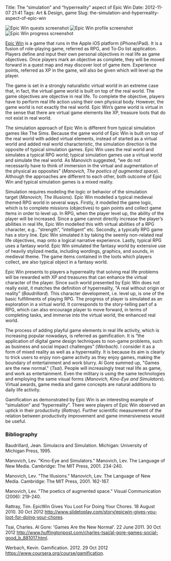 Title: The “simulation” and “hyperreality” aspect of Epic Win
Date: 2012-11-07 21:41
Tags: Art &amp; Design, game
Slug: the-simulation-and-hyperreality-aspect-of-epic-win

![Epic Win quests screenshot](/files/2012/epicwin1.jpeg) ![Epic Win profile screenshot](/files/2012/epicwin2.jpeg) ![Epic Win progress screenshot](/files/2012/epicwin13.jpeg)

[Epic Win](http://www.rexbox.co.uk/epicwin/) is a game that runs in the Apple iOS platform
(iPhone/iPad). It is a fusion of role-playing game, referred as RPG, and
To-Do list application. Players define and input their own personal
objectives in real life as game objectives. Once players mark an
objective as complete, they will be moved forward in a quest map and may
discover loot of game item. Experience points, referred as XP in the
game, will also be given which will level up the player.

The game is set in a strongly naturalistic virtual world in an extreme
case that, in fact, the virtual game world is built on top of the real
world. The game objectives are objective in real life. To complete the
objective, players have to perform real life action using their own
physical body. However, the game world is not exactly the real world.
Epic Win’s game world is virtual in the sense that there are virtual
game elements like XP, treasure loots that do not exist in real world.

The simulation approach of Epic Win is different from typical simulation
games like The Sims. Because the game world of Epic Win is built on top
of the real world with added virtual elements, instead of started as a
virtual world and added real world characteristic, the simulation
direction is the opposite of typical simulation games. Epic Win uses the
real world and simulates a typical RPG world; typical simulation games
use a virtual world and simulate the real world. As Manovich suggested,
“we do not necessarily have to think of immersion in the virtual and
augmentation of the physical as
opposites” (<cite title="Manovich, Lev. &quot;The poetics of augmented space.&quot; Visual Communication (2006): 219-240.">Manovich,
The poetics of augmented space</cite>). Although the approaches are
different to each other, both outcome of Epic Win and typical simulation
games is a mixed reality.

Simulation requires modeling the logic or behavior of the simulation
target (<cite title="Manovich, Lev. &quot;The Illusions.&quot; Manovich, Lev. The Language of New Media. Cambridge: The MIT Press, 2001. 162-167.">Manovich,
The Illusions</cite>). Epic Win modelled a typical medieval themed RPG
world in several ways. Firstly, it modelled the game logic, which is to
complete missions (objectives) to gain points and collect game items in
order to level up. In RPG, when the player level up, the ability of the
player will be increased. Since a game cannot directly increase the
player’s abilities in real life, Epic Win modelled this with virtual
abilities of a RPG character, e.g.. “strength”, “intelligent” etc.
Secondly, a typically RPG game has a story line. Epic Win simulated it
by taking the seemly non-related real life objectives, map onto a
logical narrative experience. Lastly, typical RPG uses a fantasy world.
Epic Win simulated the fantasy world by extensive use of heavily
stylized media, including wordings, graphics, and sounds, in medieval
theme. The game items contained in the loots which players collect, are
also typical object in a fantasy world.

Epic Win presents to players a hyperreality that solving real life
problems will be rewarded with XP and treasures that can enhance the
virtual character of the player. Since such world presented by Epic Win
does not really exist, it matches the definition of hyperreality, "A
real without origin or
reality" (<cite title="Baudrillard, Jean. Simulacra and Simulation. Michigan: University of Michigan Press, 1995.">Baudrillard</cite>).
This character development, i.e. level up, is one of the basic
fulfillments of playing RPG. The progress of player is simulated as an
exploration in a virtual world. It corresponds to the story-telling part
of a RPG, which can also encourage player to move forward, in terms of
completing tasks, and immerse into the virtual world, the enhanced real
world.

The process of adding playful game elements in real life activity, which
is increasing popular nowadays, is referred as gamification. It is “the
application of digital game design techniques to non-game problems, such
as business and social impact
challenges” (<cite title="Werbach, Kevin. Gamification. 2012. 29 Oct 2012 &lt;https://www.coursera.org/course/gamification&gt;.">Werbach</cite>).
I consider it as a form of mixed reality as well as a hyperreality. It
is because its aim is clearly to trick users to enjoy non-game activity
as they enjoy games, making the boundary of entertainment and work
blurry. Al Gore summed up, "Games are the new
normal." (<cite title="Tsai, Charles. Al Gore: 'Games Are the New Normal'. 22 June 2011. 30 Oct 2012 &lt;http://www.huffingtonpost.com/charles-tsai/al-gore-games-social-good_b_881017.html&gt;.">Tsai</cite>).
People will increasingly treat real life as game, and work as
entertainment. Even the military is using the same technologies and
employing the same visual
forms (<cite title="Manovich, Lev. &quot;Kino-Eye and Simulators.&quot; Manovich, Lev. The Language of New Media. Cambridge: The MIT Press, 2001. 234-240.">Manovich,
Kino-Eye and Simulators</cite>). Virtual awards, game media and game
concepts are natural additions to daily life activity.

Gamification as demonstrated by Epic Win is an interesting example of
“simulation” and “hyperreality”. There were players of Epic Win observed
an uptick in their
productivity (<cite title="Rattray, Tim. EpicWin Gives You Loot For Doing Your Chores. 18 Augest 2010. 30 Oct 2012 &lt;http://www.slidetoplay.com/story/epicwin-gives-you-loot-for-doing-your-chores&gt;.">Rattray</cite>).
Further scientific measurement of the relation between productivity
improvement and game immersiveness would be useful.

### Bibliography

Baudrillard, Jean. Simulacra and Simulation. Michigan: University of
Michigan Press, 1995.

Manovich, Lev. "Kino-Eye and Simulators." Manovich, Lev. The Language of
New Media. Cambridge: The MIT Press, 2001. 234-240.

Manovich, Lev. "The Illusions." Manovich, Lev. The Language of New
Media. Cambridge: The MIT Press, 2001. 162-167.

Manovich, Lev. "The poetics of augmented space." Visual Communication
(2006): 219-240.

Rattray, Tim. EpicWin Gives You Loot For Doing Your Chores. 18 August
2010. 30 Oct 2012 http://www.slidetoplay.com/story/epicwin-gives-you-loot-for-doing-your-chores.

Tsai, Charles. Al Gore: 'Games Are the New Normal'. 22 June 2011. 30 Oct
2012 http://www.huffingtonpost.com/charles-tsai/al-gore-games-social-good_b_881017.html.

Werbach, Kevin. Gamification. 2012. 29 Oct 2012 https://www.coursera.org/course/gamification.
